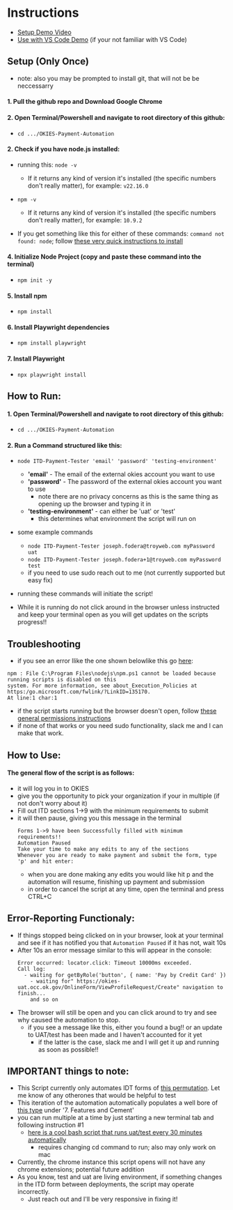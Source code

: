 # Instructions 

  - [Setup Demo Video](https://youtu.be/3eMZIkvampA?si=CLnV-dfTVUOk_vXL)
  - [Use with VS Code Demo](https://youtu.be/_uRYPUHhOlo?si=p6kyI6-7zCaPx0-x) (if your not familiar with VS Code)


## Setup (Only Once) 

- note: also you may be prompted to install git, that will not be be neccessarry

#### 1. Pull the github repo and Download Google Chrome 

#### 2. Open Terminal/Powershell and navigate to root directory of this github:
 - ```cd .../OKIES-Payment-Automation```

#### 2. Check if you have node.js installed:
 - running this: ```node -v```
   - If it returns any kind of version it's installed (the specific numbers don't really matter), for example: ```v22.16.0```
 - ```npm -v```
   - If it returns any kind of version it's installed (the specific numbers don't really matter), for example: ```10.9.2```

- If you get something like this for either of these commands: ```command not found: node```; follow [these very quick instructions to install](docs/installingNode.md)

#### 4. Initialize Node Project (copy and paste these command into the terminal)
  - ```npm init -y```


#### 5. Install npm 
  - ```npm install```

#### 6. Install Playwright dependencies 
  - ```npm install playwright```  
#### 7. Install Playwright 
  - ```npx playwright install```

## How to Run: 
#### 1. Open Terminal/Powershell and navigate to root directory of this github:
 - ```cd .../OKIES-Payment-Automation```

#### 2. Run a Command structured like this:
 - ```node ITD-Payment-Tester 'email' 'password' 'testing-environment'```
   - **'email'** - The email of the external okies account you want to use
   - **'password'** - The password of the external okies account you want to use
     - note there are no privacy concerns as this is the same thing as opening up the browser and typing it in
   - **'testing-environment'** - can either be 'uat' or 'test'
     - this determines what environment the script will run on 


  - some example commands 
    - ```node ITD-Payment-Tester joseph.fodera@troyweb.com myPassword uat```
    - ```node ITD-Payment-Tester joseph.fodera+1@troyweb.com myPassword test```
    - if you need to use sudo reach out to me (not currently supported but easy fix)

  - running these commands will initiate the script!
  -  While it is running do not click around in the browser unless instructed and keep your terminal open as you will get updates on the scripts progress!!


## Troubleshooting 
  - if you see an error llike the one shown belowlike this go [here](docs/permissionsIssues.md#recieved-error-message-similar-to):
```
npm : File C:\Program Files\nodejs\npm.ps1 cannot be loaded because running scripts is disabled on this
system. For more information, see about_Execution_Policies at https:/go.microsoft.com/fwlink/?LinkID=135170.
At line:1 char:1
```

  - if the script starts running but the browser doesn't open, follow [these general permissions instructions](docs/permissionsIssues.md)
  - if none of that works or you need sudo functionality, slack me and I can make that work. 
  

## How to Use:
  #### The general flow of the script is as follows: 
  - it will log you in to OKIES
  - give you the opportunity to pick your organization if your in multiple (if not don't worry about it) 
  - Fill out ITD sections 1->9 with the minimum requirements to submit
  - it will then pause, giving you this message in the terminal
    ```
    Forms 1->9 have been Successfully filled with minimum requirements!!
    Automation Paused
    Take your time to make any edits to any of the sections
    Whenever you are ready to make payment and submit the form, type 'p' and hit enter:
    ```
    - when you are done making any edits you would like hit p and the automation will resume, finishing up payment and submission 
    - in order to cancel the script at any time, open the terminal and press CTRL+C
## Error-Reporting Functionaly: 
  - If things stopped being clicked on in your browser, look at your terminal and see if it has notified you that ```Automation Paused``` if it has not, wait 10s 
  - After 10s an error message similar to this will appear in the console: 
    ```
    Error occurred: locator.click: Timeout 10000ms exceeded.
    Call log:
      - waiting for getByRole('button', { name: 'Pay by Credit Card' })
        - waiting for" https://okies-uat.occ.ok.gov/OnlineForm/ViewProfileRequest/Create" navigation to finish... 
        and so on 
  - The browser will still be open and you can click around to try and see why caused the automation to stop. 
    - if you see a message like this, either you found a bug!! or an update to UAT/test has been made and I haven't accounted for it yet
      - if the latter is the case, slack me and I will get it up and running as soon as possible!!

## IMPORTANT things to note:
  - This Script currently only automates IDT forms of [this permutation](docs/curPer.png). Let me know of any otherones that would be helpful to test
  - This iteration of the automation automatically populates a well bore of [this type](docs/well-bore.png) under '7. Features and Cement' 
  - you can run multiple at a time by just starting a new terminal tab and following instruction #1
    - [here is a cool bash script that runs uat/test every 30 minutes automatically](bash/onTimer.sh) 
      - requires changing cd command to run; also may only work on mac
  - Currently, the chrome instance this script opens will not have any chrome extensions; potential future addition 
  - As you know, test and uat are living environment, if something changes in the ITD form between deployments, the script may operate incorrectly. 
    - Just reach out and I'll be very responsive in fixing it!
    










